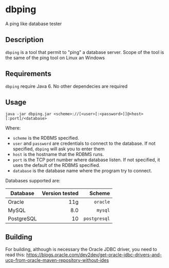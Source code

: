 # dbping
A ping like database tester

## Description
`dbping` is a tool that permit to "ping" a database server. Scope of the tool is the same of the ping tool on Linux an Windows

## Requirements

`dbping` require Java 6. No other dependecies are required

## Usage

`java -jar dbping.jar <scheme>://[<user>[:<password>]]@<host>[:port]/<database>`

Where:
 - `scheme` is the RDBMS specified.
 - `user` and `password` are credentials to connect to the database. If not specified, `dbping` will ask you to enter them 
 - `host` is the hostname that the RDBMS runs.
 - `port` is the TCP port number where database listen. If not specified, it uses the default of the RDBMS specified.  
 - `database` is the database name where the program try to connect.

Databases supported are:

| Database | Version tested | Scheme |
| -------- | -------------: | -----: |
| Oracle | 11g | `oracle` |
| MySQL | 8.0 | `mysql` |
| PostgreSQL | 10 | `postgresql` |

## Building

For building, although is necessary the Oracle JDBC driver, you need to read this: https://blogs.oracle.com/dev2dev/get-oracle-jdbc-drivers-and-ucp-from-oracle-maven-repository-without-ides
